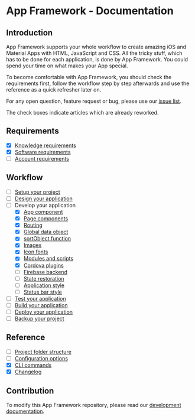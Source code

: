# App Framework - Documentation

## Introduction

App Framework supports your whole workflow to create amazing iOS and Material Apps with HTML, JavaScript and CSS. All the tricky stuff, which has to be done for each application, is done by App Framework. You could spend your time on what makes your App special.

To become comfortable with App Framework, you should check the requirements first, follow the workflow step by step afterwards and use the reference as a quick refresher later on.

For any open question, feature request or bug, please use our [issue list](https://github.com/scriptPilot/app-framework/issues).

The check boxes indicate articles which are already reworked.

## Requirements

- [x] [Knowledge requirements](docs/knowledge.md)
- [x] [Software requirements](docs/software.md)
- [ ] [Account requirements](docs/accounts.md)

## Workflow

- [ ] [Setup your project](docs/setup.md)
- [ ] [Design your application](docs/design.md)
- [ ] Develop your application
  - [x] [App component](docs/app-component.md)
  - [x] [Page components](docs/page-components.md)
  - [x] [Routing](docs/routing.md)
  - [x] [Global data object](docs/data-object.md)
  - [x] [sortObject function](docs/sort-object.md)
  - [x] [Images](docs/images.md)
  - [x] [Icon fonts](docs/icon-fonts.md)
  - [x] [Modules and scripts](docs/modules-and-scripts.md)
  - [x] [Cordova plugins](docs/cordova-plugins.md)
  - [ ] [Firebase backend](docs/firebase.md)
  - [ ] [State restoration](docs/state-restoration.md)
  - [ ] [Application style](docs/application-style.md)
  - [ ] [Status bar style](docs/status-bar-style.md)
- [ ] [Test your application](docs/test.md)
- [ ] [Build your application](docs/build.md)
- [ ] [Deploy your application](docs/deploy.md)
- [ ] [Backup your project](docs/backup.md)

## Reference

- [ ] [Project folder structure](docs/folder-structure.md)
- [ ] [Configuration options](docs/configuration.md)
- [x] [CLI commands](docs/cli-commands.md)
- [x] [Changelog](CHANGELOG.md)

## Contribution

To modify this App Framework repository, please read our [development documentation](DEVELOPMENT.md).
